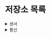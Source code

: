 # 저장소 목록

<details>
  <summary>센서</summary>
  <div markdown="1">
  
  ## realsense
  * [librealsense](https://github.com/WannaSleep3254/librealsense)

  ## SICK
  ### C++
  * [Generic C++ library](https://github.com/WannaSleep3254/sick_scan_base)

  ### SICK_SCAN
  * [The driver supports both Linux (native, ROS1, ROS2)](https://github.com/WannaSleep3254/sick_scan_xd)
  * [The driver supports ROS1](https://github.com/WannaSleep3254/sick_scan)
  * [The driver supports ROS2](https://github.com/WannaSleep3254/sick_scan2)

  ### SICK_SAFTEYSCANNERS
  * [The driver supports ROS1](https://github.com/WannaSleep3254/sick_safetyscanners)
  * [The driver supports ROS2](https://github.com/WannaSleep3254/sick_safetyscanners2)

  ## Pepperl+Fuchs
  * [The official driver](https://github.com/WannaSleep3254/pf_lidar_ros_driver)
  * [The unofficial driver](https://github.com/WannaSleep3254/pepperl_fuchs)
    
  </div>
</details>


<details>
  <summary>통신</summary>
  <div markdown="1">
     
  ## EtherCat
  * [EatherCAT Master](https://github.com/WannaSleep3254/SOEM)
  * [EatherCAT Slave](https://github.com/WannaSleep3254/SOES)
    
  </div>
</details>
